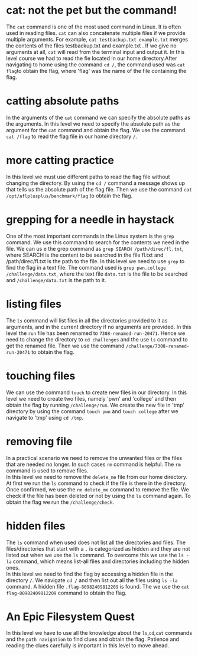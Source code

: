 # cat: not the pet but the command!
The `cat` command is one of the most used command in Linux. It is often used in reading files. `cat` can also concatenate multiple files if we provide multiple arguments.
For example, `cat testbackup.txt example.txt` merges the contents of the files testbackup.txt and example.txt .
If we give no arguments at all, `cat` will read from the terminal input and output it.
In this level course we had to read the fie located in our home directory.After navigating to home using the command `cd /`, the command used was `cat flag`to obtain the flag, where 'flag' was the name of the file containing the flag.

# catting absolute paths
In the arguments of the `cat` command we can specify the absolute paths as the arguments. In this level we need to specify the absolute path as the argument for the `cat` command and obtain the flag.
We use the command `cat /flag` to read the flag file in our home directory `/`.

# more catting practice 
In this level we must use different paths to read the flag file without changing the directory. By using the `cd /` command a message shows up that tells us the absolute path of the flag file. Then we use the command `cat /opt/aflplusplus/benchmark/flag` to obtain the flag.

# grepping for a needle in haystack
One of the most important commands in the Linux system is the `grep` command. We use this command to search for the contents we need in the file.
We can us e the grep command as `grep SEARCH /path/direc/fl.txt`, where SEARCH is the content to be searched in the file fl.txt and /path/direc/fl.txt is the path to the file.
In this level we need to use `grep` to find the flag in a text file. The command used is `grep pwn.college /challenge/data.txt`, where the text file `data.txt` is the file to be searched and `/challenge/data.txt` is the path to it.

# listing files 
The `ls` command will list files in all the directories provided to it as arguments, and in the current directory if no arguments are provided.
In this level the `run` file has been renamed to `7308-renamed-run-20471`. Hence we need to change the directory to `cd challenges` and the use `ls` command to get the renamed file. Then we use the command `/challenge/7308-renamed-run-20471` to obtain the flag.

# touching files
We can use the command `touch` to create new files in our directory.
In this level we need to create two files, namely 'pwn' and 'college' and then obtain the flag by running `/challenge/run`. We create the new file in 'tmp' directory by using the command `touch pwn` and `touch college` after we navigate to 'tmp' using `cd /tmp`.

# removing file
In a practical scenario we need to remove the unwanted files or the files that are needed no longer. In such cases `rm` command is helpful. The `rm` command is used to remove files.  
In this level  we need to remove the `delete_me` file from our home directory. At first we run the `ls` command to check if the file is there in the directory. Once confirmed, we use the `rm delete_me` command to remove the file. We check if the file has been deleted or not by using the `ls` command again. To obtain the flag we run the `/challenge/check`. 

# hidden files
The `ls` command when used does not list all the directories and files. The files/directories that start with a `.` is categorized as hidden and they are not listed out when we use the `ls` command. To overcome this we use the `ls -la` command, which means list-all files and directories including the hidden ones.  
In this level we need to find the flag by accessing a hidden file in the directory `/`. We navigate `cd /` and then list out all the files using `ls -la` command. A hidden file `.flag-80982409812209` is found. The we use the `cat flag-80982409812209` command to obtain the flag.

# An Epic Filesystem Quest
In this level we have to use all the knowledge about the `ls`,`cd`,`cat` commands and the `path navigation` to find clues and obtain the flag. Patience and reading the clues carefully is important in this level to move ahead. 
